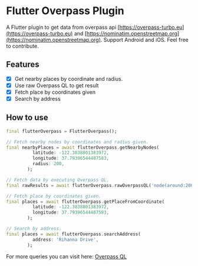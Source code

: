# Flutter Overpass Plugin
A Flutter plugin to get data from overpass api [https://overpass-turbo.eu](https://overpass-turbo.eu) and [https://nominatim.openstreetmap.org](https://nominatim.openstreetmap.org). Support Android and iOS.
Feel free to contribute.

## Features
- [X] Get nearby places by coordinate and radius.
- [X] Use raw Overpass QL to get result
- [X] Fetch place by coordinates given
- [X] Search by address

## How to use
```dart
final flutterOverpass = FlutterOverpass();

// Fetch nearby nodes by coordinates and radius given.
final nearbyPlaces = await flutterOverpass.getNearbyNodes(
          latitude: -122.3838801383972,
          longitude: 37.79396544487583,
          radius: 200,
        );

// Fetch data by executing Overpass QL.
final rawResults = await flutterOverpass.rawOverpassQL('node(around:200,37.79396544487583,-122.3838801383972);');

// Fetch place by coordinates given.
final places = await flutterOverpass.getPlaceFromCoordinate(
          latitude: -122.3838801383972,
          longitude: 37.79396544487583,
        );

// Search by address.
final places = await flutterOverpass.searchAddress(
          address: 'Rihanna Drive',
        );
```
For more queries you can visit here: [Overpass QL](https://wiki.openstreetmap.org/wiki/Overpass_API/Overpass_QL)
